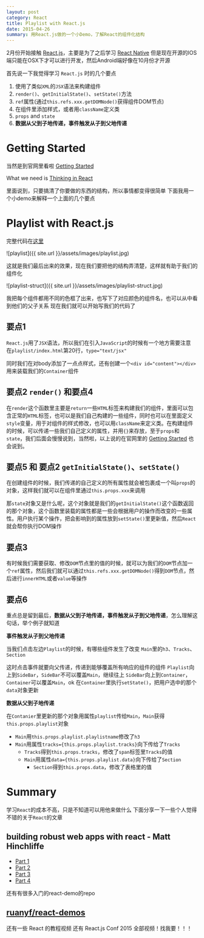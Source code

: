 ```yaml
---
layout: post
category: React
title: Playlist with React.js
date: 2015-04-26
summary: 用React.js做的一个小Demo，了解React的组件化结构
---
```


2月份开始接触 [React.js](https://facebook.github.io/react/)，主要是为了之后学习 [React Native](https://facebook.github.io/react-native/) 但是现在开源的IOS端只能在OSX下才可以进行开发，然后Android端好像在10月份才开源

首先说一下我觉得学习 `React.js` 时的几个要点

1. 使用了类似`XML`的`JSX`语法来构建组件
2. `render()`、`getInitialState()`、`setState()`方法
3. `ref`属性(通过`this.refs.xxx.getDOMNode()`获得组件DOM节点)
4. 在组件里添加样式，或者用`className`定义类
5. `props` and `state`
6. **数据从父到子地传递，事件触发从子到父地传递**

# Getting Started

当然是到官网里看啦 [Getting Started](https://facebook.github.io/react/docs/getting-started.html)

What we need is  [Thinking in React](https://facebook.github.io/react/blog/2013/11/05/thinking-in-react.html)

里面说到，只要搞清了你要做的东西的结构，所以事情都变得很简单
下面我用一个小demo来解释一个上面的几个要点

# Playlist with React.js

完整代码在[这里](https://github.com/L-movingon/CodeBlocks/tree/master/Reactjs)

![playlist]({{ site.url }}/assets/images/playlist.jpg)

这就是我们最后出来的效果，现在我们要把他的结构弄清楚，这样就有助于我们的组件化

![playlist-struct]({{ site.url }}/assets/images/playlist-struct.jpg)

我把每个组件都用不同的色框了出来，也写下了对应颜色的组件名，也可以从中看到他们的父子关系
现在我们就可以开始写我们的代码了

## 要点1

`React.js`用了`JSX`语法，所以我们在引入`JavaScript`的时候有一个地方需要注意
在`playlist/index.html`第20行，`type="text/jsx"`

同时我们在对body添加了一点点样式，还有创建一个`<div id="content"></div>`用来装载我们的`Container`组件

## 要点2 `render()` 和要点4

在`render`这个函数里主要是`return`一些`HTML`标签来构建我们的组件，里面可以包含正常的`HTML`标签，也可以是我们自己构建的一些组件，同时也可以在里面定义`style`变量，用于对组件的样式修改，也可以用`className`来定义类。在构建组件的时候，可以传递一些我们自己定义的属性，并用`{}`来存放，至于`props`和`state`，我们后面会慢慢说到，当然啦，以上说的在官网里的 [Getting Started](https://facebook.github.io/react/docs/getting-started.html) 也会说到。

## 要点5 和 要点2 `getInitialState()`、`setState()`

在创建组件的时候，我们传递的自己定义的所有属性就会被包裹成一个叫`props`的对象，这样我们就可以在组件里通过`this.props.xxx`来调用

那`state`对象又是什么呢，这个对象就是我们的`getInitialState()`这个函数返回的那个对象，这个函数里装载的属性都是一些会根据用户的操作而改变的一些属性。用户执行某个操作，把会影响到的属性放到`setState()`里更新值，然后`React`就会帮你执行DOM操作

## 要点3

有时候我们需要获取、修改`DOM`节点里的值的时候，就可以为我们的`DOM`节点加一个`ref`属性，然后我们就可以通过`this.refs.xxx.getDOMNode()`得到`DOM`节点，然后进行`innerHTML`或者`value`等操作

## 要点6

重点总是留到最后，**数据从父到子地传递，事件触发从子到父地传递**，怎么理解这句话，举个例子就知道

**事件触发从子到父地传递**

当我们点击左边`Playlist`的时候，有哪些组件发生了改变
`Main`里的`h3`、`Tracks`、`Section`

这时点击事件就要向父传递，传递到能够覆盖所有响应的组件的组件
`Playlist`向上到`SideBar`，`SideBar`不可以覆盖`Main`，继续往上
`SideBar`向上到`Container`，`Container`可以覆盖`Main`，ok
在`Container`里执行`setState()`，把用户选中的那个`data`对象更新

**数据从父到子地传递**

在`Contanier`里更新的那个对象用属性`playlist`传给`Main`，`Main`获得`this.props.playlist`对象

- `Main`用`this.props.playlist.playlistname`修改了`h3`
- `Main`用属性`tracks={this.props.playlist.tracks}`向下传给了`Tracks`
  - `Tracks`得到`this.props.tracks`，修改了`span`标签里`Tracks`的值
  - `Main`用属性`data={this.props.playlist.data}`向下传给了`Section`
    - `Section`得到`this.props.data`，修改了表格里的值

# Summary
学习`React`的成本不高，只是不知道可以用他来做什么
下面分享一下一些个人觉得不错的关于`React`的文章

## building robust web apps with react - Matt Hinchliffe

- [Part 1](http://maketea.co.uk/2014/03/05/building-robust-web-apps-with-react-part-1.html)
- [Part 2](http://maketea.co.uk/2014/04/07/building-robust-web-apps-with-react-part-2.html)
- [Part 3](http://maketea.co.uk/2014/05/22/building-robust-web-apps-with-react-part-3.html)
- [Part 4](http://maketea.co.uk/2014/06/30/building-robust-web-apps-with-react-part-4.html)

还有有很多入门的react-demo的repo

## [ruanyf/react-demos](https://github.com/ruanyf/react-demos)

还有一些 React 的教程视频 还有 React.js Conf 2015 全部视频！找我要！！！
